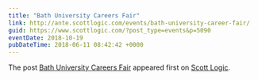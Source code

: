 ```yaml
---
title: "Bath University Careers Fair"
link: http://ante.scottlogic.com/events/bath-university-career-fair/
guid: https://www.scottlogic.com/?post_type=events&p=5090
eventDate: 2018-10-19
pubDateTime: 2018-06-11 08:42:42 +0000
---
```


<p>The post <a rel="nofollow" href="http://ante.scottlogic.com/events/bath-university-career-fair/">Bath University Careers Fair</a> appeared first on <a rel="nofollow" href="http://ante.scottlogic.com">Scott Logic</a>.</p>